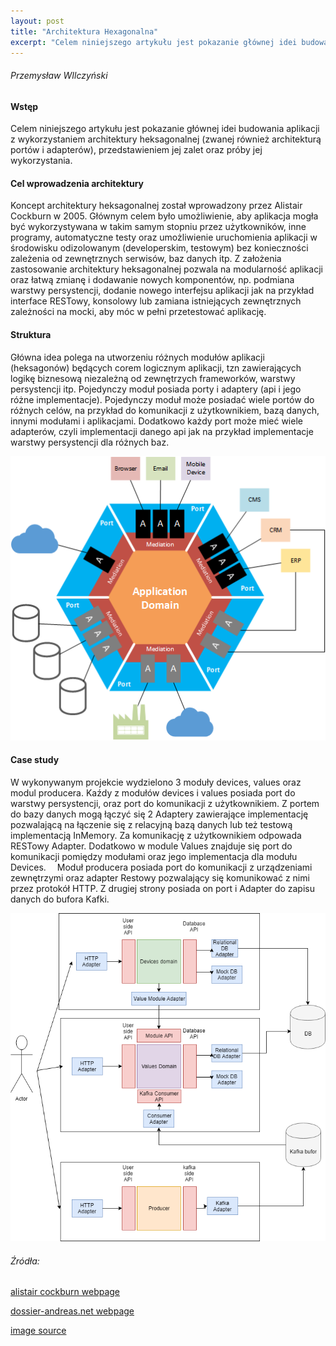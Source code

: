 ```yaml
---
layout: post
title: "Architektura Hexagonalna"
excerpt: "Celem niniejszego artykułu jest pokazanie głównej idei budowania aplikacji z wykorzystaniem architektury heksagonalnej (zwanej również architekturą portów i adapterów), przedstawieniem..."
---
```


###### Przemysław WIlczyński
#### Wstęp
Celem niniejszego artykułu jest pokazanie głównej idei budowania aplikacji z wykorzystaniem 
architektury heksagonalnej (zwanej również architekturą portów i adapterów), przedstawieniem 
jej zalet oraz próby jej wykorzystania.
#### Cel wprowadzenia architektury
Koncept architektury heksagonalnej został wprowadzony przez Alistair Cockburn w 2005. 
Głównym celem było umożliwienie, aby aplikacja mogła być wykorzystywana w takim samym stopniu przez 
użytkowników, inne programy, automatyczne testy oraz umożliwienie uruchomienia aplikacji w środowisku 
odizolowanym (developerskim, testowym) bez konieczności zależenia od zewnętrznych serwisów, baz danych itp.
Z  założenia zastosowanie architektury heksagonalnej pozwala na modularność aplikacji oraz łatwą zmianę 
i dodawanie nowych komponentów, np. podmiana warstwy persystencji, dodanie nowego interfejsu aplikacji 
jak na przykład interface RESTowy, konsolowy lub zamiana istniejących zewnętrznych zależności na mocki, 
aby móc w pełni przetestować aplikację.
#### Struktura
Główna idea polega na utworzeniu różnych modułów aplikacji (heksagonów) będących corem logicznym 
aplikacji, tzn zawierających logikę biznesową niezależną od zewnętrzych frameworków, warstwy 
persystencji itp. 
Pojedynczy moduł posiada porty i adaptery (api i jego różne implementacje). Pojedynczy moduł może 
posiadać wiele portów do różnych celów, na przykład do komunikacji z użytkownikiem, bazą danych, innymi 
modułami i aplikacjami. Dodatkowo każdy port może mieć wiele adapterów, czyli implementacji danego api 
jak na przykład implementacje warstwy persystencji dla różnych baz.

![Schemat modułu](https://github.com/kamdibus/PIK/blob/gh-pages/img/hex.png?raw=true "Struktura modułu")

#### Case study
W wykonywanym projekcie wydzielono 3 moduły devices, values oraz modul producera. Kaźdy z modułów devices i values posiada port do 
warstwy persystencji, oraz port do komunikacji z użytkownikiem. Z portem 
do bazy danych mogą łączyć się 2 Adaptery zawierające implementację pozwalającą na łączenie się z 
relacyjną bazą danych lub też testową implementacją InMemory. Za komunikację z użytkownikiem odpowada 
RESTowy Adapter. 
Dodatkowo w module Values znajduje się port do komunikacji pomiędzy modułami oraz jego implementacja 
dla modułu Devices. 
Moduł producera posiada port do komunikacji z urządzeniami zewnętrzymi oraz adapter Restowy pozwalający się komunikować
z nimi przez protokół HTTP. Z drugiej strony posiada on port i Adapter do zapisu danych do bufora Kafki.


![Architektura aplikajci](https://github.com/kamdibus/PIK/blob/gh-pages/img/arch4.png?raw=true "Architektura")

###### Źródła:
[alistair cockburn webpage](http://alistair.cockburn.us/Hexagonal+architecture)

[dossier-andreas.net webpage](http://www.dossier-andreas.net/software_architecture/ports_and_adapters.html)

[image source](http://geekswithblogs.net/cyoung/archive/2014/12/20/hexagonal-architecturendashthe-great-reconciler.aspx)
